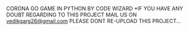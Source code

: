 CORONA GO GAME IN PYTHON BY CODE WIZARD
*IF YOU HAVE ANY DOUBT REGARDING TO THIS PROJECT MAIL US ON vedikgarg26@gmail.com
PLEASE DONT RE-UPLOAD THIS PROJECT...

